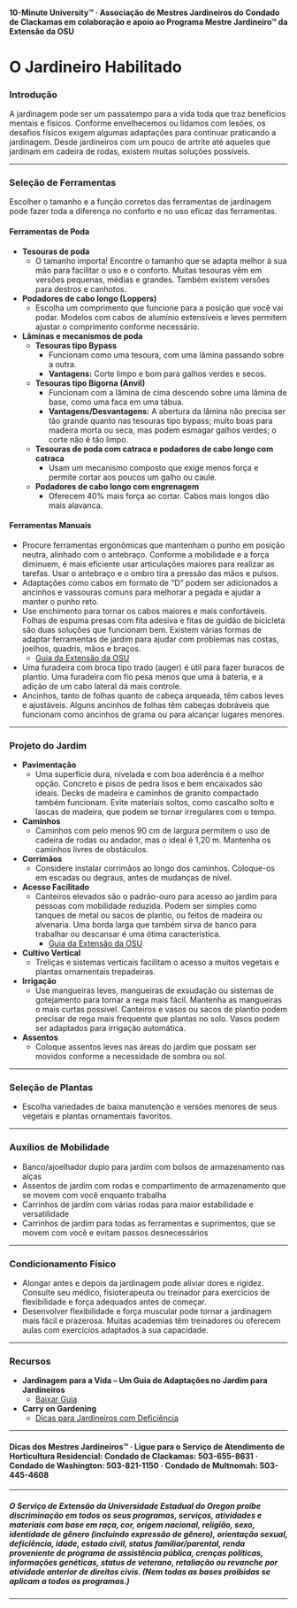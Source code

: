#### 10-Minute University™ · Associação de Mestres Jardineiros do Condado de Clackamas em colaboração e apoio ao Programa Mestre Jardineiro™ da Extensão da OSU

# O Jardineiro Habilitado

### Introdução

A jardinagem pode ser um passatempo para a vida toda que traz benefícios mentais e físicos. Conforme envelhecemos ou lidamos com lesões, os desafios físicos exigem algumas adaptações para continuar praticando a jardinagem. Desde jardineiros com um pouco de artrite até aqueles que jardinam em cadeira de rodas, existem muitas soluções possíveis.

---

### Seleção de Ferramentas

Escolher o tamanho e a função corretos das ferramentas de jardinagem pode fazer toda a diferença no conforto e no uso eficaz das ferramentas.

#### Ferramentas de Poda

- **Tesouras de poda**
  - O tamanho importa! Encontre o tamanho que se adapta melhor à sua mão para facilitar o uso e o conforto. Muitas tesouras vêm em versões pequenas, médias e grandes. Também existem versões para destros e canhotos.
- **Podadores de cabo longo (Loppers)**
  - Escolha um comprimento que funcione para a posição que você vai podar. Modelos com cabos de alumínio extensíveis e leves permitem ajustar o comprimento conforme necessário.
- **Lâminas e mecanismos de poda**
  - **Tesouras tipo Bypass**
    - Funcionam como uma tesoura, com uma lâmina passando sobre a outra.
    - **Vantagens:** Corte limpo e bom para galhos verdes e secos.
  - **Tesouras tipo Bigorna (Anvil)**
    - Funcionam com a lâmina de cima descendo sobre uma lâmina de base, como uma faca em uma tábua.
    - **Vantagens/Desvantagens:** A abertura da lâmina não precisa ser tão grande quanto nas tesouras tipo bypass; muito boas para madeira morta ou seca, mas podem esmagar galhos verdes; o corte não é tão limpo.
  - **Tesouras de poda com catraca e podadores de cabo longo com catraca**
    - Usam um mecanismo composto que exige menos força e permite cortar aos poucos um galho ou caule.
  - **Podadores de cabo longo com engrenagem**
    - Oferecem 40% mais força ao cortar. Cabos mais longos dão mais alavanca.

#### Ferramentas Manuais

- Procure ferramentas ergonômicas que mantenham o punho em posição neutra, alinhado com o antebraço. Conforme a mobilidade e a força diminuem, é mais eficiente usar articulações maiores para realizar as tarefas. Usar o antebraço e o ombro tira a pressão das mãos e pulsos.
- Adaptações como cabos em formato de “D” podem ser adicionados a ancinhos e vassouras comuns para melhorar a pegada e ajudar a manter o punho reto.
- Use enchimento para tornar os cabos maiores e mais confortáveis. Folhas de espuma presas com fita adesiva e fitas de guidão de bicicleta são duas soluções que funcionam bem. Existem várias formas de adaptar ferramentas de jardim para ajudar com problemas nas costas, joelhos, quadris, mãos e braços.  
  - [Guia da Extensão da OSU](https://catalog.extension.oregonstate.edu/sites/catalog/files/project/pdf/em8504.pdf)
- Uma furadeira com broca tipo trado (auger) é útil para fazer buracos de plantio. Uma furadeira com fio pesa menos que uma à bateria, e a adição de um cabo lateral dá mais controle.
- Ancinhos, tanto de folhas quanto de cabeça arqueada, têm cabos leves e ajustáveis. Alguns ancinhos de folhas têm cabeças dobráveis que funcionam como ancinhos de grama ou para alcançar lugares menores.

---

### Projeto do Jardim

- **Pavimentação**
  - Uma superfície dura, nivelada e com boa aderência é a melhor opção. Concreto e pisos de pedra lisos e bem encaixados são ideais. Decks de madeira e caminhos de granito compactado também funcionam. Evite materiais soltos, como cascalho solto e lascas de madeira, que podem se tornar irregulares com o tempo.
- **Caminhos**
  - Caminhos com pelo menos 90 cm de largura permitem o uso de cadeira de rodas ou andador, mas o ideal é 1,20 m. Mantenha os caminhos livres de obstáculos.
- **Corrimãos**
  - Considere instalar corrimãos ao longo dos caminhos. Coloque-os em escadas ou degraus, antes de mudanças de nível.
- **Acesso Facilitado**
  - Canteiros elevados são o padrão-ouro para acesso ao jardim para pessoas com mobilidade reduzida. Podem ser simples como tanques de metal ou sacos de plantio, ou feitos de madeira ou alvenaria. Uma borda larga que também sirva de banco para trabalhar ou descansar é uma ótima característica.  
    - [Guia da Extensão da OSU](https://catalog.extension.oregonstate.edu/fs270)
- **Cultivo Vertical**
  - Treliças e sistemas verticais facilitam o acesso a muitos vegetais e plantas ornamentais trepadeiras.
- **Irrigação**
  - Use mangueiras leves, mangueiras de exsudação ou sistemas de gotejamento para tornar a rega mais fácil. Mantenha as mangueiras o mais curtas possível. Canteiros e vasos ou sacos de plantio podem precisar de rega mais frequente que plantas no solo. Vasos podem ser adaptados para irrigação automática.
- **Assentos**
  - Coloque assentos leves nas áreas do jardim que possam ser movidos conforme a necessidade de sombra ou sol.

---

### Seleção de Plantas

- Escolha variedades de baixa manutenção e versões menores de seus vegetais e plantas ornamentais favoritos.

---

### Auxílios de Mobilidade

- Banco/ajoelhador duplo para jardim com bolsos de armazenamento nas alças
- Assentos de jardim com rodas e compartimento de armazenamento que se movem com você enquanto trabalha
- Carrinhos de jardim com várias rodas para maior estabilidade e versatilidade
- Carrinhos de jardim para todas as ferramentas e suprimentos, que se movem com você e evitam passos desnecessários

---

### Condicionamento Físico

- Alongar antes e depois da jardinagem pode aliviar dores e rigidez. Consulte seu médico, fisioterapeuta ou treinador para exercícios de flexibilidade e força adequados antes de começar.
- Desenvolver flexibilidade e força muscular pode tornar a jardinagem mais fácil e prazerosa. Muitas academias têm treinadores ou oferecem aulas com exercícios adaptados à sua capacidade.

---

### Recursos

- **Jardinagem para a Vida – Um Guia de Adaptações no Jardim para Jardineiros**  
  - [Baixar Guia](https://s3.wp.wsu.edu/uploads/sites/2079/2015/12/GFL-booklet-complete.pdf)
- **Carry on Gardening**  
  - [Dicas para Jardineiros com Deficiência](https://www.carryongardening.org.uk/top-tips-for-disabled-gardeners.aspx)

---

#### Dicas dos Mestres Jardineiros™ · Ligue para o Serviço de Atendimento de Horticultura Residencial: Condado de Clackamas: 503-655-8631 · Condado de Washington: 503-821-1150 · Condado de Multnomah: 503-445-4608

---

##### O Serviço de Extensão da Universidade Estadual do Oregon proíbe discriminação em todos os seus programas, serviços, atividades e materiais com base em raça, cor, origem nacional, religião, sexo, identidade de gênero (incluindo expressão de gênero), orientação sexual, deficiência, idade, estado civil, status familiar/parental, renda proveniente de programa de assistência pública, crenças políticas, informações genéticas, status de veterano, retaliação ou revanche por atividade anterior de direitos civis. (Nem todas as bases proibidas se aplicam a todos os programas.)
---